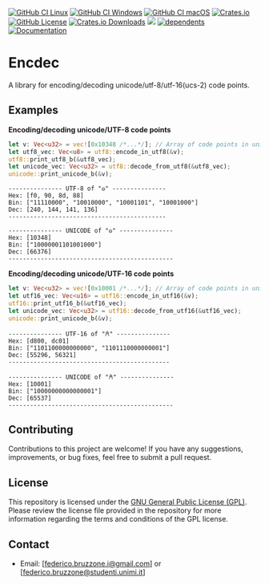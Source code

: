 [github-ci-linux]: https://github.com/FedericoBruzzone/encdec/actions/workflows/build-linux.yml
[github-ci-linux-shield]: https://github.com/FedericoBruzzone/encdec/actions/workflows/build-linux.yml/badge.svg
[github-ci-windows]: https://github.com/FedericoBruzzone/encdec/actions/workflows/build-windows.yml
[github-ci-windows-shield]: https://github.com/FedericoBruzzone/encdec/actions/workflows/build-windows.yml/badge.svg
[github-ci-macos]: https://github.com/FedericoBruzzone/encdec/actions/workflows/build-macos.yml
[github-ci-macos-shield]: https://github.com/FedericoBruzzone/encdec/actions/workflows/build-macos.yml/badge.svg
[crates-io]: https://crates.io/crates/encdec
[crates-io-shield]: https://img.shields.io/crates/v/encdec
[github-license]: https://github.com/FedericoBruzzone/encdec/blob/main/LICENSE
[github-license-shield]: https://img.shields.io/github/license/FedericoBruzzone/encdec
[total-lines]: https://github.com/FedericoBruzzone/encdec
[total-lines-shield]: https://tokei.rs/b1/github/FedericoBruzzone/encdec?type=Rust,Python
[creates-io-downloads]: https://crates.io/crates/encdec
[creates-io-downloads-shield]: https://img.shields.io/crates/d/encdec.svg
[dependents]: https://crates.io/crates/encdec/reverse_dependencies
[dependents-shield]: https://img.shields.io/librariesio/dependents/cargo/encdec
[documentation]: https://docs.rs/encdec
[documentation-shield]: https://docs.rs/encdec/badge.svg

[![GitHub CI Linux][github-ci-linux-shield]][github-ci-linux]
[![GitHub CI Windows][github-ci-windows-shield]][github-ci-windows]
[![GitHub CI macOS][github-ci-macos-shield]][github-ci-macos]
[![Crates.io][crates-io-shield]][crates-io]
[![GitHub License][github-license-shield]][github-license]
[![Crates.io Downloads][creates-io-downloads-shield]][creates-io-downloads]
[![][total-lines-shield]][total-lines]
[![dependents][dependents-shield]][dependents]
[![Documentation][documentation-shield]][documentation]

# Encdec

A library for encoding/decoding unicode/utf-8/utf-16(ucs-2) code points.

## Examples

**Encoding/decoding unicode/UTF-8 code points**

```rust
let v: Vec<u32> = vec![0x10348 /*...*/]; // Array of code points in unicode
let utf8_vec: Vec<u8> = utf8::encode_in_utf8(&v);
utf8::print_utf8_b(&utf8_vec);
let unicode_vec: Vec<u32> = utf8::decode_from_utf8(&utf8_vec);
unicode::print_unicode_b(&v);
```

```shell
--------------- UTF-8 of "𐍈" ---------------
Hex: [f0, 90, 8d, 88]
Bin: ["11110000", "10010000", "10001101", "10001000"]
Dec: [240, 144, 141, 136]
--------------------------------------------

--------------- UNICODE of "𐍈" ---------------
Hex: [10348]
Bin: ["10000001101001000"]
Dec: [66376]
----------------------------------------------
```

**Encoding/decoding unicode/UTF-16 code points**

```rust
let v: Vec<u32> = vec![0x10001 /*...*/]; // Array of code points in unicode
let utf16_vec: Vec<u16> = utf16::encode_in_utf16(&v);
utf16::print_utf16_b(&utf16_vec);
let unicode_vec: Vec<u32> = utf16::decode_from_utf16(&utf16_vec);
unicode::print_unicode_b(&v);
```

```shell
--------------- UTF-16 of "𐀁" ---------------
Hex: [d800, dc01]
Bin: ["1101100000000000", "1101110000000001"]
Dec: [55296, 56321]
---------------------------------------------

--------------- UNICODE of "𐀁" ---------------
Hex: [10001]
Bin: ["10000000000000001"]
Dec: [65537]
----------------------------------------------
```

## Contributing

Contributions to this project are welcome! If you have any suggestions, improvements, or bug fixes, feel free to submit a pull request.

## License

This repository is licensed under the [GNU General Public License (GPL)](https://www.gnu.org/licenses/gpl-3.0.html). Please review the license file provided in the repository for more information regarding the terms and conditions of the GPL license.

## Contact

- Email: [federico.bruzzone.i@gmail.com] or [federico.bruzzone@studenti.unimi.it]

